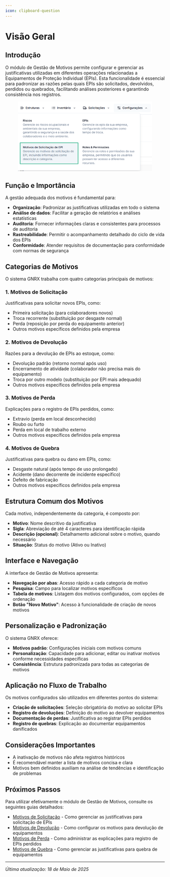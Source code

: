 ```yaml
---
icon: clipboard-question
---
```


# Visão Geral

## Introdução

O módulo de Gestão de Motivos permite configurar e gerenciar as justificativas utilizadas em diferentes operações relacionadas a Equipamentos de Proteção Individual (EPIs). Esta funcionalidade é essencial para padronizar as razões pelas quais EPIs são solicitados, devolvidos, perdidos ou quebrados, facilitando análises posteriores e garantindo consistência nos registros.

<figure><img src="../../.gitbook/assets/image (64).png" alt=""><figcaption></figcaption></figure>

## Função e Importância

A gestão adequada dos motivos é fundamental para:

* **Organização**: Padronizar as justificativas utilizadas em todo o sistema
* **Análise de dados**: Facilitar a geração de relatórios e análises estatísticas
* **Auditoria**: Fornecer informações claras e consistentes para processos de auditoria
* **Rastreabilidade**: Permitir o acompanhamento detalhado do ciclo de vida dos EPIs
* **Conformidade**: Atender requisitos de documentação para conformidade com normas de segurança

## Categorias de Motivos

O sistema GNRX trabalha com quatro categorias principais de motivos:

### 1. Motivos de Solicitação

Justificativas para solicitar novos EPIs, como:

* Primeira solicitação (para colaboradores novos)
* Troca recorrente (substituição por desgaste normal)
* Perda (reposição por perda do equipamento anterior)
* Outros motivos específicos definidos pela empresa

### 2. Motivos de Devolução

Razões para a devolução de EPIs ao estoque, como:

* Devolução padrão (retorno normal após uso)
* Encerramento de atividade (colaborador não precisa mais do equipamento)
* Troca por outro modelo (substituição por EPI mais adequado)
* Outros motivos específicos definidos pela empresa

### 3. Motivos de Perda

Explicações para o registro de EPIs perdidos, como:

* Extravio (perda em local desconhecido)
* Roubo ou furto
* Perda em local de trabalho externo
* Outros motivos específicos definidos pela empresa

### 4. Motivos de Quebra

Justificativas para quebra ou dano em EPIs, como:

* Desgaste natural (após tempo de uso prolongado)
* Acidente (dano decorrente de incidente específico)
* Defeito de fabricação
* Outros motivos específicos definidos pela empresa

## Estrutura Comum dos Motivos

Cada motivo, independentemente da categoria, é composto por:

* **Motivo**: Nome descritivo da justificativa
* **Sigla**: Abreviação de até 4 caracteres para identificação rápida
* **Descrição (opcional)**: Detalhamento adicional sobre o motivo, quando necessário
* **Situação**: Status do motivo (Ativo ou Inativo)

## Interface e Navegação

A interface de Gestão de Motivos apresenta:

* **Navegação por abas**: Acesso rápido a cada categoria de motivo
* **Pesquisa**: Campo para localizar motivos específicos
* **Tabela de motivos**: Listagem dos motivos configurados, com opções de ordenação
* **Botão "Novo Motivo"**: Acesso à funcionalidade de criação de novos motivos

## Personalização e Padronização

O sistema GNRX oferece:

* **Motivos padrão**: Configurações iniciais com motivos comuns
* **Personalização**: Capacidade para adicionar, editar ou inativar motivos conforme necessidades específicas
* **Consistência**: Estrutura padronizada para todas as categorias de motivos

## Aplicação no Fluxo de Trabalho

Os motivos configurados são utilizados em diferentes pontos do sistema:

* **Criação de solicitações**: Seleção obrigatória do motivo ao solicitar EPIs
* **Registro de devoluções**: Definição do motivo ao devolver equipamentos
* **Documentação de perdas**: Justificativa ao registrar EPIs perdidos
* **Registro de quebras**: Explicação ao documentar equipamentos danificados

## Considerações Importantes

* A inativação de motivos não afeta registros históricos
* É recomendável manter a lista de motivos concisa e clara
* Motivos bem definidos auxiliam na análise de tendências e identificação de problemas

## Próximos Passos

Para utilizar efetivamente o módulo de Gestão de Motivos, consulte os seguintes guias detalhados:

* [Motivos de Solicitação](motivos-solicitacao.md) - Como gerenciar as justificativas para solicitação de EPIs
* [Motivos de Devolução](motivos-devolucao.md) - Como configurar os motivos para devolução de equipamentos
* [Motivos de Perda](motivos-perda.md) - Como administrar as explicações para registro de EPIs perdidos
* [Motivos de Quebra](motivos-quebra.md) - Como gerenciar as justificativas para quebra de equipamentos

***

_Última atualização: 18 de Maio de 2025_
